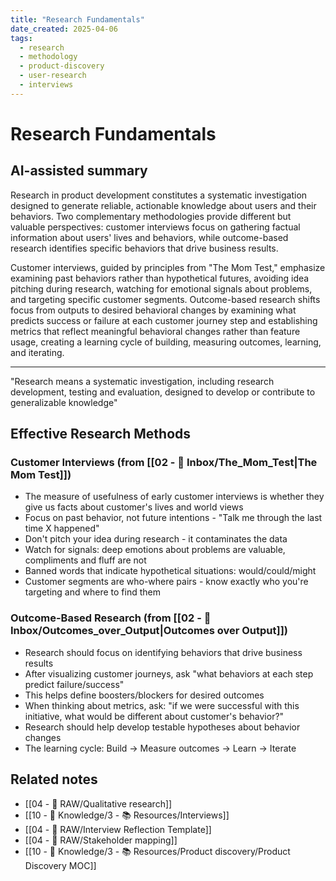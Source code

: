 ```yaml
---
title: "Research Fundamentals"
date_created: 2025-04-06
tags:
  - research
  - methodology
  - product-discovery
  - user-research
  - interviews
---
```


# Research Fundamentals

## AI-assisted summary
Research in product development constitutes a systematic investigation designed to generate reliable, actionable knowledge about users and their behaviors. Two complementary methodologies provide different but valuable perspectives: customer interviews focus on gathering factual information about users' lives and behaviors, while outcome-based research identifies specific behaviors that drive business results.

Customer interviews, guided by principles from "The Mom Test," emphasize examining past behaviors rather than hypothetical futures, avoiding idea pitching during research, watching for emotional signals about problems, and targeting specific customer segments. Outcome-based research shifts focus from outputs to desired behavioral changes by examining what predicts success or failure at each customer journey step and establishing metrics that reflect meaningful behavioral changes rather than feature usage, creating a learning cycle of building, measuring outcomes, learning, and iterating.

---

"Research means a systematic investigation, including research development, testing and evaluation, designed to develop or contribute to generalizable knowledge"

## Effective Research Methods

### Customer Interviews (from [[02 - 📩 Inbox/The_Mom_Test|The Mom Test]])
- The measure of usefulness of early customer interviews is whether they give us facts about customer's lives and world views
- Focus on past behavior, not future intentions - "Talk me through the last time X happened"
- Don't pitch your idea during research - it contaminates the data
- Watch for signals: deep emotions about problems are valuable, compliments and fluff are not
- Banned words that indicate hypothetical situations: would/could/might
- Customer segments are who-where pairs - know exactly who you're targeting and where to find them

### Outcome-Based Research (from [[02 - 📩 Inbox/Outcomes_over_Output|Outcomes over Output]])
- Research should focus on identifying behaviors that drive business results
- After visualizing customer journeys, ask "what behaviors at each step predict failure/success" 
- This helps define boosters/blockers for desired outcomes
- When thinking about metrics, ask: "if we were successful with this initiative, what would be different about customer's behavior?"
- Research should help develop testable hypotheses about behavior changes
- The learning cycle: Build → Measure outcomes → Learn → Iterate

## Related notes
- [[04 - 💽 RAW/Qualitative research]]
- [[10 - 🧠 Knowledge/3 - 📚 Resources/Interviews]]
- [[04 - 💽 RAW/Interview Reflection Template]]
- [[04 - 💽 RAW/Stakeholder mapping]]
- [[10 - 🧠 Knowledge/3 - 📚 Resources/Product discovery/Product Discovery MOC]]